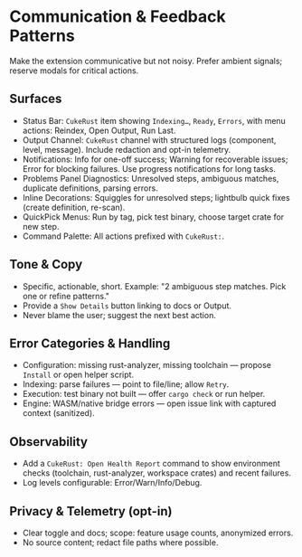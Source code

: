 # Communication & Feedback Patterns

Make the extension communicative but not noisy. Prefer ambient signals; reserve modals for critical actions.

## Surfaces

- Status Bar: `CukeRust` item showing `Indexing…`, `Ready`, `Errors`, with menu actions: Reindex, Open Output, Run Last.
- Output Channel: `CukeRust` channel with structured logs (component, level, message). Include redaction and opt-in telemetry.
- Notifications: Info for one-off success; Warning for recoverable issues; Error for blocking failures. Use progress notifications for long tasks.
- Problems Panel Diagnostics: Unresolved steps, ambiguous matches, duplicate definitions, parsing errors.
- Inline Decorations: Squiggles for unresolved steps; lightbulb quick fixes (create definition, re-scan).
- QuickPick Menus: Run by tag, pick test binary, choose target crate for new step.
- Command Palette: All actions prefixed with `CukeRust:`.

## Tone & Copy

- Specific, actionable, short. Example: "2 ambiguous step matches. Pick one or refine patterns."
- Provide a `Show Details` button linking to docs or Output.
- Never blame the user; suggest the next best action.

## Error Categories & Handling

- Configuration: missing rust-analyzer, missing toolchain — propose `Install` or open helper script.
- Indexing: parse failures — point to file/line; allow `Retry`.
- Execution: test binary not built — offer `cargo check` or run helper.
- Engine: WASM/native bridge errors — open issue link with captured context (sanitized).

## Observability

- Add a `CukeRust: Open Health Report` command to show environment checks (toolchain, rust-analyzer, workspace crates) and recent failures.
- Log levels configurable: Error/Warn/Info/Debug.

## Privacy & Telemetry (opt-in)

- Clear toggle and docs; scope: feature usage counts, anonymized errors.
- No source content; redact file paths where possible.
